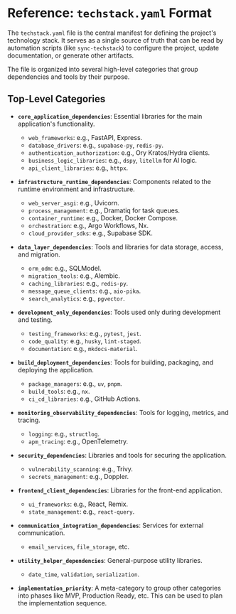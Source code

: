# Reference: `techstack.yaml` Format

The `techstack.yaml` file is the central manifest for defining the project's technology stack. It serves as a single source of truth that can be read by automation scripts (like `sync-techstack`) to configure the project, update documentation, or generate other artifacts.

The file is organized into several high-level categories that group dependencies and tools by their purpose.

## Top-Level Categories

- **`core_application_dependencies`**: Essential libraries for the main application's functionality.

  - `web_frameworks`: e.g., FastAPI, Express.
  - `database_drivers`: e.g., `supabase-py`, `redis-py`.
  - `authentication_authorization`: e.g., Ory Kratos/Hydra clients.
  - `business_logic_libraries`: e.g., `dspy`, `litellm` for AI logic.
  - `api_client_libraries`: e.g., `httpx`.

- **`infrastructure_runtime_dependencies`**: Components related to the runtime environment and infrastructure.

  - `web_server_asgi`: e.g., Uvicorn.
  - `process_management`: e.g., Dramatiq for task queues.
  - `container_runtime`: e.g., Docker, Docker Compose.
  - `orchestration`: e.g., Argo Workflows, Nx.
  - `cloud_provider_sdks`: e.g., Supabase SDK.

- **`data_layer_dependencies`**: Tools and libraries for data storage, access, and migration.

  - `orm_odm`: e.g., SQLModel.
  - `migration_tools`: e.g., Alembic.
  - `caching_libraries`: e.g., `redis-py`.
  - `message_queue_clients`: e.g., `aio-pika`.
  - `search_analytics`: e.g., `pgvector`.

- **`development_only_dependencies`**: Tools used only during development and testing.

  - `testing_frameworks`: e.g., `pytest`, `jest`.
  - `code_quality`: e.g., `husky`, `lint-staged`.
  - `documentation`: e.g., `mkdocs-material`.

- **`build_deployment_dependencies`**: Tools for building, packaging, and deploying the application.

  - `package_managers`: e.g., `uv`, `pnpm`.
  - `build_tools`: e.g., `nx`.
  - `ci_cd_libraries`: e.g., GitHub Actions.

- **`monitoring_observability_dependencies`**: Tools for logging, metrics, and tracing.

  - `logging`: e.g., `structlog`.
  - `apm_tracing`: e.g., OpenTelemetry.

- **`security_dependencies`**: Libraries and tools for securing the application.

  - `vulnerability_scanning`: e.g., Trivy.
  - `secrets_management`: e.g., Doppler.

- **`frontend_client_dependencies`**: Libraries for the front-end application.

  - `ui_frameworks`: e.g., React, Remix.
  - `state_management`: e.g., `react-query`.

- **`communication_integration_dependencies`**: Services for external communication.

  - `email_services`, `file_storage`, etc.

- **`utility_helper_dependencies`**: General-purpose utility libraries.

  - `date_time`, `validation`, `serialization`.

- **`implementation_priority`**: A meta-category to group other categories into phases like MVP, Production Ready, etc. This can be used to plan the implementation sequence.
